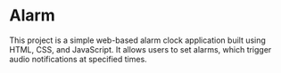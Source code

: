 # Alarm
This project is a simple web-based alarm clock application built using HTML, CSS, and JavaScript. It allows users to set alarms, which trigger audio notifications at specified times.
